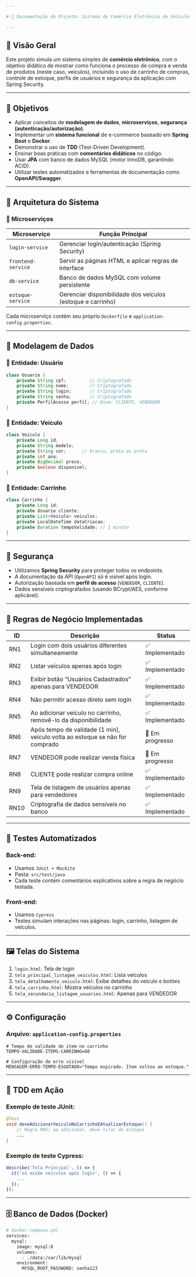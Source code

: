 ```yaml
---

# 📘 Documentação do Projeto: Sistema de Comércio Eletrônico de Veículos

---
```


## 📌 Visão Geral

Este projeto simula um sistema simples de **comércio eletrônico**, com o objetivo didático de mostrar como funciona o processo de compra e venda de produtos (neste caso, veículos), incluindo o uso de carrinho de compras, controle de estoque, perfis de usuários e segurança da aplicação com Spring Security.  

---

## 🎯 Objetivos

- Aplicar conceitos de **modelagem de dados**, **microserviços**, **segurança (autenticação/autorização)**.
- Implementar um **sistema funcional** de e-commerce baseado em **Spring Boot** e **Docker**.
- Demonstrar o uso de **TDD** (Test-Driven Development).
- Ensinar boas práticas com **comentários didáticos** no código.
- Usar **JPA** com banco de dados MySQL (motor InnoDB, garantindo ACID).
- Utilizar testes automatizados e ferramentas de documentação como **OpenAPI/Swagger**.

---

## 🧱 Arquitetura do Sistema

### 🔹 Microserviços

| Microserviço               | Função Principal                                                       |
|---------------------------|------------------------------------------------------------------------|
| `login-service`           | Gerenciar login/autenticação (Spring Security)                         |
| `frontend-service`        | Servir as páginas HTML e aplicar regras de interface                   |
| `db-service`              | Banco de dados MySQL com volume persistente                            |
| `estoque-service`         | Gerenciar disponibilidade dos veículos (estoque e carrinho)            |

Cada microserviço contém seu próprio `Dockerfile` e `application-config.properties`.

---

## 🧩 Modelagem de Dados

### 🔸 Entidade: Usuário
```java
class Usuario {
    private String cpf;         // Criptografado
    private String nome;        // Criptografado
    private String login;       // Criptografado
    private String senha;       // Criptografado
    private PerfilAcesso perfil; // Enum: CLIENTE, VENDEDOR
}
```

### 🔸 Entidade: Veículo
```java
class Veiculo {
    private Long id;
    private String modelo;
    private String cor;      // branco, prata ou preta
    private int ano;
    private BigDecimal preco;
    private boolean disponivel;
}
```

### 🔸 Entidade: Carrinho
```java
class Carrinho {
    private Long id;
    private Usuario cliente;
    private List<Veiculo> veiculos;
    private LocalDateTime dataCriacao;
    private Duration tempoValidade; // 1 minuto
}
```

---

## 🔐 Segurança

- Utilizamos **Spring Security** para proteger todos os endpoints.
- A documentação da API (`OpenAPI`) só é visível após login.
- Autorização baseada em **perfil de acesso** (`VENDEDOR`, `CLIENTE`).
- Dados sensíveis criptografados (usando BCrypt/AES, conforme aplicável).

---

## 📜 Regras de Negócio Implementadas

| ID  | Descrição                                                                                  | Status     |
|-----|---------------------------------------------------------------------------------------------|------------|
| RN1 | Login com dois usuários diferentes simultaneamente                                          | ✅ Implementado |
| RN2 | Listar veículos apenas após login                                                           | ✅ Implementado |
| RN3 | Exibir botão “Usuários Cadastrados” apenas para VENDEDOR                                    | ✅ Implementado |
| RN4 | Não permitir acesso direto sem login                                                        | ✅ Implementado |
| RN5 | Ao adicionar veículo no carrinho, removê-lo da disponibilidade                              | ✅ Implementado |
| RN6 | Após tempo de validade (1 min), veículo volta ao estoque se não for comprado                | 🔄 Em progresso |
| RN7 | VENDEDOR pode realizar venda física                                                         | 🔄 Em progresso |
| RN8 | CLIENTE pode realizar compra online                                                         | ✅ Implementado |
| RN9 | Tela de listagem de usuários apenas para vendedores                                         | ✅ Implementado |
| RN10| Criptografia de dados sensíveis no banco                                                    | ✅ Implementado |

---

## 🧪 Testes Automatizados

### Back-end:
- Usamos `JUnit + Mockito`
- Pasta: `src/test/java`
- Cada teste contém comentários explicativos sobre a regra de negócio testada.

### Front-end:
- Usamos `Cypress`
- Testes simulam interações nas páginas: login, carrinho, listagem de veículos.

---

## 🖼️ Telas do Sistema

1. `login.html`: Tela de login
2. `tela_principal_listagem_veiculos.html`: Lista veículos
3. `tela_detalhamento_veiculo.html`: Exibe detalhes do veículo e botões
4. `tela_carrinho.html`: Mostra veículos no carrinho
5. `tela_secundaria_listagem_usuarios.html`: Apenas para VENDEDOR

---

## ⚙️ Configuração

### Arquivo: `application-config.properties`
```properties
# Tempo de validade do item no carrinho
TEMPO-VALIDADE-ITEMS-CARRINHO=60

# Configuração de erro visível
MENSAGEM-ERRO-TEMPO-ESGOTADO="Tempo expirado. Item voltou ao estoque."
```

---

## 🧪 TDD em Ação

### Exemplo de teste JUnit:
```java
@Test
void deveAdicionarVeiculoNoCarrinhoEAtualizarEstoque() {
    // Regra RN5: ao adicionar, deve tirar do estoque
    ...
}
```

### Exemplo de teste Cypress:
```javascript
describe('Tela Principal', () => {
  it('só exibe veículos após login', () => {
    ...
  });
});
```

---

## 🗄️ Banco de Dados (Docker)

```bash
# docker-compose.yml
services:
  mysql:
    image: mysql:8
    volumes:
      - ./data:/var/lib/mysql
    environment:
      MYSQL_ROOT_PASSWORD: senha123
```

